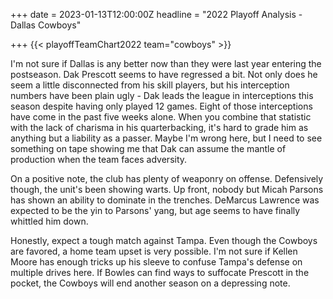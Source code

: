 +++
date = 2023-01-13T12:00:00Z
headline = "2022 Playoff Analysis - Dallas Cowboys"

+++
{{< playoffTeamChart2022 team="cowboys" >}}

I'm not sure if Dallas is any better now than they were last year entering the postseason. Dak Prescott seems to have regressed a bit. Not only does he seem a little disconnected from his skill players, but his interception numbers have been plain ugly -  Dak leads the league in interceptions this season despite having only played 12 games. Eight of those interceptions have come in the past five weeks alone. When you combine that statistic with the lack of charisma in his quarterbacking, it's hard to grade him as anything but a liability as a passer. Maybe I'm wrong here, but I need to see something on tape showing me that Dak can assume the mantle of production when the team faces adversity.

On a positive note, the club has plenty of weaponry on offense. Defensively though, the unit's been showing warts. Up front, nobody but Micah Parsons has shown an ability to dominate in the trenches. DeMarcus Lawrence was expected to be the yin to Parsons' yang, but age seems to have finally whittled him down.

Honestly, expect a tough match against Tampa. Even though the Cowboys are favored, a home team upset is very possible. I'm not sure if Kellen Moore has enough tricks up his sleeve to confuse Tampa's defense on multiple drives here. If Bowles can find ways to suffocate Prescott in the pocket, the Cowboys will end another season on a depressing note.